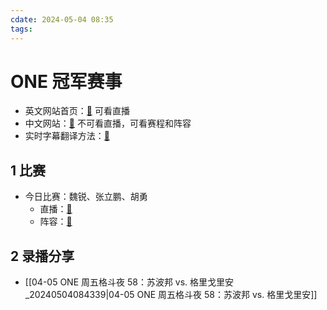 ```yaml
---
cdate: 2024-05-04 08:35
tags: 
---
```


# ONE 冠军赛事

- 英文网站首页：[🌌](https://watch.onefc.com/) 可看直播
- 中文网站：[🌌](https://www.onefc.com/cn/) 不可看直播，可看赛程和阵容
- 实时字幕翻译方法：[🌌](https://support.google.com/chrome/answer/10538231?hl=zh-Hans) 

## 1 比赛

- 今日比赛：魏锐、张立鹏、胡勇
	- 直播：[🌌](https://watch.onefc.com/events/one-fight-night-22) 
	- 阵容：[🌌](https://www.onefc.com/cn/events/onefightnight22/) 

## 2 录播分享

- [[04-05 ONE 周五格斗夜 58：苏波邦 vs. 格里戈里安_20240504084339|04-05 ONE 周五格斗夜 58：苏波邦 vs. 格里戈里安]]